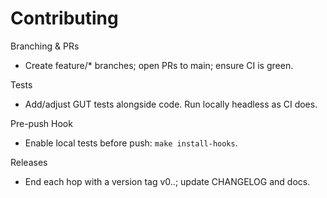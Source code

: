 # Contributing

Branching & PRs
- Create feature/* branches; open PRs to main; ensure CI is green.

Tests
- Add/adjust GUT tests alongside code. Run locally headless as CI does.

Pre-push Hook
- Enable local tests before push: `make install-hooks`.

Releases
- End each hop with a version tag v0.<phase>.<hop>; update CHANGELOG and docs.
